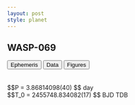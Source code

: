 ```yaml
---
layout: post
style: planet
---
```

<script src="../js/planets.js"></script>

## WASP-069

<!-- Tab links -->
<div class="tab">
<button class="tablinks" onclick="openCity(event, 'Ephemeris')">Ephemeris</button>
<button class="tablinks" onclick="openCity(event, 'Data')">Data</button>
<button class="tablinks" onclick="openCity(event, 'Figures')">Figures</button>
</div>

<!-- Tab content -->
<div id="Ephemeris" class="tabcontent" markdown="1">
<br/><br/>
$$P = 3.86814098(40) $$ day <br/>
$$T_0 = 2455748.834082(17) $$ BJD TDB
<br/><br/>
<br/><br/>
</div>


